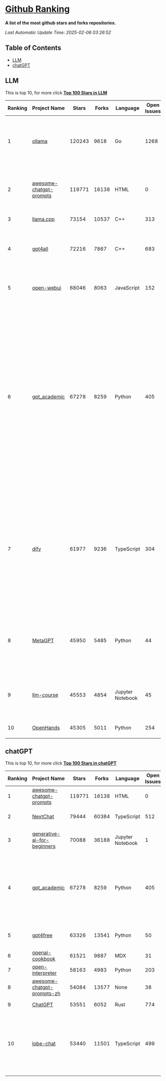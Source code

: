 [Github Ranking](./README.md)
==========

**A list of the most github stars and forks repositories.**

*Last Automatic Update Time: 2025-02-06 03:26:52*

## Table of Contents
 * [LLM](#LLM)
 * [chatGPT](#chatGPT)

## LLM

This is top 10, for more click **[Top 100 Stars in LLM](Top100/LLM.md)**

| Ranking | Project Name | Stars | Forks | Language | Open Issues | Description | Last Commit |
| ------- | ------------ | ----- | ----- | -------- | ----------- | ----------- | ----------- |
| 1 | [ollama](https://github.com/ollama/ollama) | 120243 | 9618 | Go | 1268 | Get up and running with Llama 3.3, DeepSeek-R1, Phi-4, Gemma 2, and other large language models. | 2025-02-06T02:35:04Z |
| 2 | [awesome-chatgpt-prompts](https://github.com/f/awesome-chatgpt-prompts) | 119771 | 16138 | HTML | 0 | This repo includes ChatGPT prompt curation to use ChatGPT and other LLM tools better. | 2025-02-05T00:02:29Z |
| 3 | [llama.cpp](https://github.com/ggerganov/llama.cpp) | 73154 | 10537 | C++ | 313 | LLM inference in C/C++ | 2025-02-06T02:22:14Z |
| 4 | [gpt4all](https://github.com/nomic-ai/gpt4all) | 72216 | 7867 | C++ | 683 | GPT4All: Run Local LLMs on Any Device. Open-source and available for commercial use. | 2025-02-05T23:57:28Z |
| 5 | [open-webui](https://github.com/open-webui/open-webui) | 68046 | 8063 | JavaScript | 152 | User-friendly AI Interface (Supports Ollama, OpenAI API, ...) | 2025-02-05T22:47:15Z |
| 6 | [gpt_academic](https://github.com/binary-husky/gpt_academic) | 67278 | 8259 | Python | 405 | 为GPT/GLM等LLM大语言模型提供实用化交互接口，特别优化论文阅读/润色/写作体验，模块化设计，支持自定义快捷按钮&函数插件，支持Python和C++等项目剖析&自译解功能，PDF/LaTex论文翻译&总结功能，支持并行问询多种LLM模型，支持chatglm3等本地模型。接入通义千问, deepseekcoder, 讯飞星火, 文心一言, llama2, rwkv, claude2, moss等。 | 2025-02-04T08:16:02Z |
| 7 | [dify](https://github.com/langgenius/dify) | 61977 | 9236 | TypeScript | 304 | Dify is an open-source LLM app development platform. Dify's intuitive interface combines AI workflow, RAG pipeline, agent capabilities, model management, observability features and more, letting you quickly go from prototype to production. | 2025-02-06T03:02:33Z |
| 8 | [MetaGPT](https://github.com/geekan/MetaGPT) | 45950 | 5485 | Python | 44 | 🌟 The Multi-Agent Framework: First AI Software Company, Towards Natural Language Programming | 2024-12-18T02:20:32Z |
| 9 | [llm-course](https://github.com/mlabonne/llm-course) | 45553 | 4854 | Jupyter Notebook | 45 | Course to get into Large Language Models (LLMs) with roadmaps and Colab notebooks. | 2025-01-22T22:32:51Z |
| 10 | [OpenHands](https://github.com/All-Hands-AI/OpenHands) | 45305 | 5011 | Python | 254 | 🙌 OpenHands: Code Less, Make More | 2025-02-06T02:58:48Z |


## chatGPT

This is top 10, for more click **[Top 100 Stars in chatGPT](Top100/chatGPT.md)**

| Ranking | Project Name | Stars | Forks | Language | Open Issues | Description | Last Commit |
| ------- | ------------ | ----- | ----- | -------- | ----------- | ----------- | ----------- |
| 1 | [awesome-chatgpt-prompts](https://github.com/f/awesome-chatgpt-prompts) | 119771 | 16138 | HTML | 0 | This repo includes ChatGPT prompt curation to use ChatGPT and other LLM tools better. | 2025-02-05T00:02:29Z |
| 2 | [NextChat](https://github.com/ChatGPTNextWeb/NextChat) | 79444 | 60384 | TypeScript | 512 | ✨ Light and Fast AI Assistant. Support: Web \| iOS \| MacOS \| Android \|  Linux \| Windows | 2025-02-04T13:29:02Z |
| 3 | [generative-ai-for-beginners](https://github.com/microsoft/generative-ai-for-beginners) | 70088 | 36188 | Jupyter Notebook | 1 | 21 Lessons, Get Started Building with Generative AI  🔗 https://microsoft.github.io/generative-ai-for-beginners/ | 2025-02-04T10:26:20Z |
| 4 | [gpt_academic](https://github.com/binary-husky/gpt_academic) | 67278 | 8259 | Python | 405 | 为GPT/GLM等LLM大语言模型提供实用化交互接口，特别优化论文阅读/润色/写作体验，模块化设计，支持自定义快捷按钮&函数插件，支持Python和C++等项目剖析&自译解功能，PDF/LaTex论文翻译&总结功能，支持并行问询多种LLM模型，支持chatglm3等本地模型。接入通义千问, deepseekcoder, 讯飞星火, 文心一言, llama2, rwkv, claude2, moss等。 | 2025-02-04T08:16:02Z |
| 5 | [gpt4free](https://github.com/xtekky/gpt4free) | 63326 | 13541 | Python | 50 | The official gpt4free repository \| various collection of powerful language models \| gpt-4o and deepseek v3 & r1 | 2025-02-05T13:34:02Z |
| 6 | [openai-cookbook](https://github.com/openai/openai-cookbook) | 61521 | 9887 | MDX | 31 | Examples and guides for using the OpenAI API | 2025-02-04T18:27:15Z |
| 7 | [open-interpreter](https://github.com/OpenInterpreter/open-interpreter) | 58163 | 4983 | Python | 203 | A natural language interface for computers | 2025-01-24T13:02:04Z |
| 8 | [awesome-chatgpt-prompts-zh](https://github.com/PlexPt/awesome-chatgpt-prompts-zh) | 54084 | 13577 | None | 38 | ChatGPT 中文调教指南。各种场景使用指南。学习怎么让它听你的话。 | 2025-01-01T08:34:33Z |
| 9 | [ChatGPT](https://github.com/lencx/ChatGPT) | 53551 | 6052 | Rust | 774 | 🔮 ChatGPT Desktop Application (Mac, Windows and Linux) | 2024-08-29T17:58:11Z |
| 10 | [lobe-chat](https://github.com/lobehub/lobe-chat) | 53440 | 11501 | TypeScript | 499 | 🤯 Lobe Chat - an open-source, modern-design AI chat framework. Supports Multi AI Providers( OpenAI / Claude 3 / Gemini / Ollama / Qwen /  DeepSeek), Knowledge Base (file upload / knowledge management / RAG ), Multi-Modals (Vision/TTS/Plugins/Artifacts). One-click FREE deployment of your private ChatGPT/ Claude application. | 2025-02-06T00:27:36Z |

